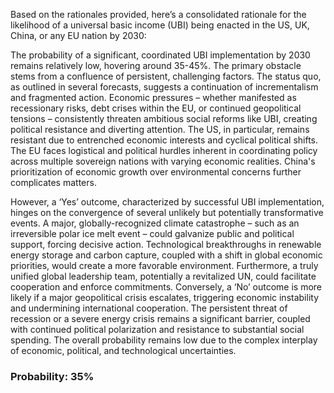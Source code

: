 Based on the rationales provided, here’s a consolidated rationale for the likelihood of a universal basic income (UBI) being enacted in the US, UK, China, or any EU nation by 2030:

The probability of a significant, coordinated UBI implementation by 2030 remains relatively low, hovering around 35-45%. The primary obstacle stems from a confluence of persistent, challenging factors. The status quo, as outlined in several forecasts, suggests a continuation of incrementalism and fragmented action. Economic pressures – whether manifested as recessionary risks, debt crises within the EU, or continued geopolitical tensions – consistently threaten ambitious social reforms like UBI, creating political resistance and diverting attention. The US, in particular, remains resistant due to entrenched economic interests and cyclical political shifts. The EU faces logistical and political hurdles inherent in coordinating policy across multiple sovereign nations with varying economic realities. China's prioritization of economic growth over environmental concerns further complicates matters.

However, a ‘Yes’ outcome, characterized by successful UBI implementation, hinges on the convergence of several unlikely but potentially transformative events. A major, globally-recognized climate catastrophe – such as an irreversible polar ice melt event – could galvanize public and political support, forcing decisive action. Technological breakthroughs in renewable energy storage and carbon capture, coupled with a shift in global economic priorities, would create a more favorable environment. Furthermore, a truly unified global leadership team, potentially a revitalized UN, could facilitate cooperation and enforce commitments. Conversely, a ‘No’ outcome is more likely if a major geopolitical crisis escalates, triggering economic instability and undermining international cooperation. The persistent threat of recession or a severe energy crisis remains a significant barrier, coupled with continued political polarization and resistance to substantial social spending. The overall probability remains low due to the complex interplay of economic, political, and technological uncertainties.

### Probability: 35%